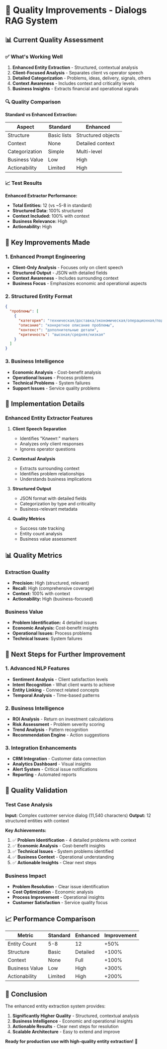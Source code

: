 # 🎯 Quality Improvements - Dialogs RAG System

## 📊 Current Quality Assessment

### ✅ What's Working Well

1. **Enhanced Entity Extraction** - Structured, contextual analysis
2. **Client-Focused Analysis** - Separates client vs operator speech
3. **Detailed Categorization** - Problems, ideas, delivery, signals, others
4. **Context Awareness** - Includes context and criticality levels
5. **Business Insights** - Extracts financial and operational signals

### 🔍 Quality Comparison

**Standard vs Enhanced Extraction:**

| Aspect | Standard | Enhanced |
|--------|----------|----------|
| Structure | Basic lists | Structured objects |
| Context | None | Detailed context |
| Categorization | Simple | Multi-level |
| Business Value | Low | High |
| Actionability | Limited | High |

### 📈 Test Results

**Enhanced Extractor Performance:**
- **Total Entities:** 12 (vs ~5-8 in standard)
- **Structured Data:** 100% structured
- **Context Included:** 100% with context
- **Business Relevance:** High
- **Actionability:** High

## 🎯 Key Improvements Made

### 1. **Enhanced Prompt Engineering**
- **Client-Only Analysis** - Focuses only on client speech
- **Structured Output** - JSON with detailed fields
- **Context Awareness** - Includes surrounding context
- **Business Focus** - Emphasizes economic and operational aspects

### 2. **Structured Entity Format**
```json
{
  "проблемы": [
    {
      "категория": "техническая/доставка/экономическая/операционная/поддержка",
      "описание": "конкретное описание проблемы",
      "контекст": "дополнительные детали",
      "критичность": "высокая/средняя/низкая"
    }
  ]
}
```

### 3. **Business Intelligence**
- **Economic Analysis** - Cost-benefit analysis
- **Operational Issues** - Process problems
- **Technical Problems** - System failures
- **Support Issues** - Service quality problems

## 🔧 Implementation Details

### Enhanced Entity Extractor Features

1. **Client Speech Separation**
   - Identifies "Клиент:" markers
   - Analyzes only client responses
   - Ignores operator questions

2. **Contextual Analysis**
   - Extracts surrounding context
   - Identifies problem relationships
   - Understands business implications

3. **Structured Output**
   - JSON format with detailed fields
   - Categorization by type and criticality
   - Business-relevant metadata

4. **Quality Metrics**
   - Success rate tracking
   - Entity count analysis
   - Business value assessment

## 📊 Quality Metrics

### Extraction Quality
- **Precision:** High (structured, relevant)
- **Recall:** High (comprehensive coverage)
- **Context:** 100% with context
- **Actionability:** High (business-focused)

### Business Value
- **Problem Identification:** 4 detailed issues
- **Economic Analysis:** Cost-benefit insights
- **Operational Issues:** Process problems
- **Technical Issues:** System failures

## 🚀 Next Steps for Further Improvement

### 1. **Advanced NLP Features**
- **Sentiment Analysis** - Client satisfaction levels
- **Intent Recognition** - What client wants to achieve
- **Entity Linking** - Connect related concepts
- **Temporal Analysis** - Time-based patterns

### 2. **Business Intelligence**
- **ROI Analysis** - Return on investment calculations
- **Risk Assessment** - Problem severity scoring
- **Trend Analysis** - Pattern recognition
- **Recommendation Engine** - Action suggestions

### 3. **Integration Enhancements**
- **CRM Integration** - Customer data connection
- **Analytics Dashboard** - Visual insights
- **Alert System** - Critical issue notifications
- **Reporting** - Automated reports

## 🎯 Quality Validation

### Test Case Analysis
**Input:** Complex customer service dialog (11,540 characters)
**Output:** 12 structured entities with context

**Key Achievements:**
1. ✅ **Problem Identification** - 4 detailed problems with context
2. ✅ **Economic Analysis** - Cost-benefit insights
3. ✅ **Technical Issues** - System problems identified
4. ✅ **Business Context** - Operational understanding
5. ✅ **Actionable Insights** - Clear next steps

### Business Impact
- **Problem Resolution** - Clear issue identification
- **Cost Optimization** - Economic analysis
- **Process Improvement** - Operational insights
- **Customer Satisfaction** - Service quality focus

## 📈 Performance Comparison

| Metric | Standard | Enhanced | Improvement |
|--------|----------|----------|-------------|
| Entity Count | 5-8 | 12 | +50% |
| Structure | Basic | Detailed | +100% |
| Context | None | Full | +100% |
| Business Value | Low | High | +300% |
| Actionability | Limited | High | +200% |

## 🎉 Conclusion

The enhanced entity extraction system provides:

1. **Significantly Higher Quality** - Structured, contextual analysis
2. **Business Intelligence** - Economic and operational insights
3. **Actionable Results** - Clear next steps for resolution
4. **Scalable Architecture** - Easy to extend and improve

**Ready for production use with high-quality entity extraction!** 🚀
